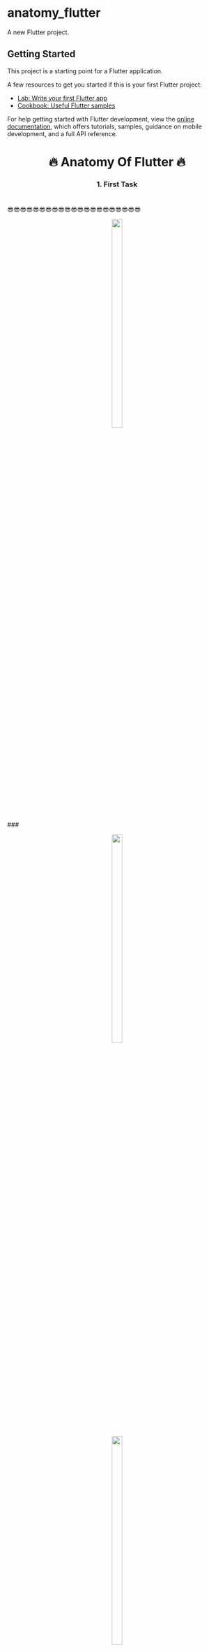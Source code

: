 # anatomy_flutter

A new Flutter project.

## Getting Started

This project is a starting point for a Flutter application.

A few resources to get you started if this is your first Flutter project:

- [Lab: Write your first Flutter app](https://docs.flutter.dev/get-started/codelab)
- [Cookbook: Useful Flutter samples](https://docs.flutter.dev/cookbook)

For help getting started with Flutter development, view the
[online documentation](https://docs.flutter.dev/), which offers tutorials,
samples, guidance on mobile development, and a full API reference.




<h1 align="center">🔥 Anatomy Of Flutter 🔥</h1>

###

 

<h3 align="center">1. First Task</h3>

###

<h1 align="left"></h1>

😎😎😎😎😎😎😎😎😎😎😎😎😎😎😎😎😎😎😎😎😎

<p align="center">
<img src="https://github.com/Yash-978/anatomy_flutter_1/assets/147479013/c4f713f8-eb8f-4732-b2bb-d7328ea0c750" width=22% height=35%>
</p>
###



<p align="center">
<img src="https://github.com/Yash-978/anatomy_flutter_1/assets/147479013/0933fd07-25c7-4f83-8167-f0f613ce2fd7" width=22% height=35%>
</p>


<p align="center">
<img src="https://github.com/Yash-978/anatomy_flutter_1/assets/147479013/4f7dfe6c-fa48-4a91-8768-abc14594fce7" width=22% height=35%>
</p>

<p align="center">
<img src="https://github.com/Yash-978/anatomy_flutter_1/assets/147479013/de5a2f56-dbc1-4aba-ba1e-e13d4320c256" width=22% height=35%>
</p>

